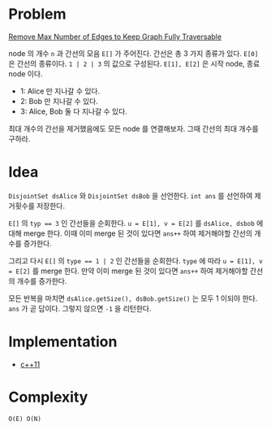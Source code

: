# Problem

[Remove Max Number of Edges to Keep Graph Fully Traversable](https://leetcode.com/problems/remove-max-number-of-edges-to-keep-graph-fully-traversable/)

node 의 개수 `n` 과 간선의 모음 `E[]` 가 주어진다.  간선은 총 3 가지
종류가 있다. `E[0]` 은 간선의 종류이다. `1 | 2 | 3` 의 값으로
구성된다. `E[1], E[2]` 은 시작 node, 종료 node 이다.

* 1: Alice 만 지나갈 수 있다.
* 2: Bob 만 지나갈 수 있다.
* 3: Alice, Bob 둘 다 지나갈 수 있다.

최대 개수의 간선을 제거했음에도 모든 node 를 연결해보자.  그때 간선의
최대 개수를 구하라.

# Idea

`DisjointSet dsAlice` 와 `DisjointSet dsBob` 을 선언한다. `int ans` 를
선언하여 제거횟수를 저장한다.

`E[]` 의 `typ == 3` 인 간선들을 순회한다. `u = E[1], v = E[2]` 를
`dsAlice, dsbob` 에 대해 merge 한다. 이때 이미 merge 된 것이 있다면
`ans++` 하여 제거해야할 간선의 개수를 증가한다.

그리고 다시 `E[]` 의 `type == 1 | 2` 인 간선들을 순회한다. `type` 에
따라 `u = E[1], v = E[2]` 를 merge 한다. 만약 이미 merge 된 것이
있다면 `ans++` 하여 제거해야할 간선의 개수를 증가한다.

모든 반복을 마치면 `dsAlice.getSize(), dsBob.getSize()` 는 모두 1
이되야 한다.  `ans` 가 곧 답이다.  그렇지 않으면 `-1` 을 리턴한다.

# Implementation

* [c++11](a.cpp)

# Complexity

```
O(E) O(N)
```
